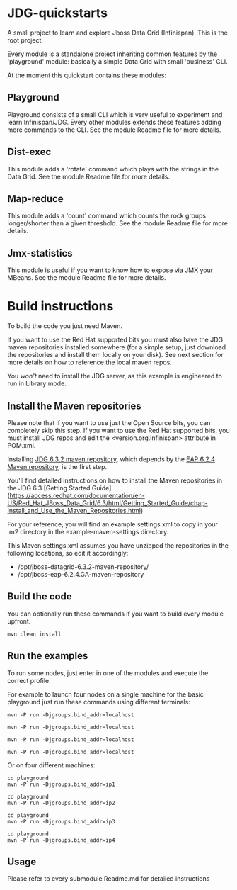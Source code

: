 JDG-quickstarts
==============

A small project to learn and explore Jboss Data Grid (Infinispan).
This is the root project.

Every module is a standalone project inheriting common features by the 'playground' module: basically a simple Data Grid with small 'business' CLI.

At the moment this quickstart contains these modules:

Playground
----------

Playground consists of a small CLI which is very useful to experiment and learn Infinispan/JDG. Every other modules extends these features adding more commands to the CLI.
See the module Readme file for more details.

Dist-exec
----------

This module adds a 'rotate' command which plays with the strings in the Data Grid. See the module Readme file for more details.


Map-reduce
----------

This module adds a 'count' command which counts the rock groups longer/shorter than a given threshold. See the module Readme file for more details.


Jmx-statistics
--------------

This module is useful if you want to know how to expose via JMX your MBeans. See the module Readme file for more details.


Build instructions
==================

To build the code you just need Maven.

If you want to use the Red Hat supported bits you must also have the JDG maven repositories installed somewhere (for a simple setup, just download the repositories and install them locally on your disk).
See next section for more details on how to reference the local maven repos.

You *won't* need to install the JDG server, as this example is engineered to run in Library mode.

Install the Maven repositories
------------------------------

Please note that if you want to use just the Open Source bits, you can completely skip this step.
If you want to use the Red Hat supported bits, you must install JDG repos and edit the <version.org.infinispan> attribute in POM.xml.

Installing [JDG 6.3.2 maven repository](https://access.redhat.com/jbossnetwork/restricted/softwareDownload.html?softwareId=34433),
which depends by the [EAP 6.2.4 Maven repository](https://access.redhat.com/jbossnetwork/restricted/softwareDetail.html?softwareId=30633&product=appplatform&version=6.2.0&downloadType=patches), is the first step.

You'll find detailed instructions on how to install the Maven repositories in the JDG 6.3 [Getting Started Guide] (https://access.redhat.com/documentation/en-US/Red_Hat_JBoss_Data_Grid/6.3/html/Getting_Started_Guide/chap-Install_and_Use_the_Maven_Repositories.html)

For your reference, you will find an example settings.xml to copy in your .m2 directory in the example-maven-settings directory.

This Maven settings.xml assumes you have unzipped the repositories in the following locations, so edit it accordingly:

* /opt/jboss-datagrid-6.3.2-maven-repository/
* /opt/jboss-eap-6.2.4.GA-maven-repository

Build the code
--------------

You can optionally run these commands if you want to build every module upfront.

```shell
mvn clean install
```

Run the examples
----------------

To run some nodes, just enter in one of the modules and execute the correct profile.

For example to launch four nodes on a single machine for the basic playground just run these commands using different terminals:

```shell
mvn -P run -Djgroups.bind_addr=localhost

mvn -P run -Djgroups.bind_addr=localhost

mvn -P run -Djgroups.bind_addr=localhost

mvn -P run -Djgroups.bind_addr=localhost
```

Or on four different machines:

```shell
cd playground
mvn -P run -Djgroups.bind_addr=ip1

cd playground
mvn -P run -Djgroups.bind_addr=ip2

cd playground
mvn -P run -Djgroups.bind_addr=ip3

cd playground
mvn -P run -Djgroups.bind_addr=ip4
```

Usage
-----

Please refer to every submodule Readme.md for detailed instructions